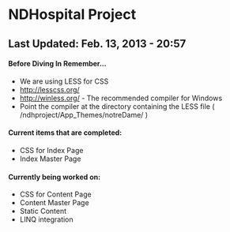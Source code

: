 # NDHospital Project
## Last Updated: Feb. 13, 2013 - 20:57

#### Before Diving In Remember...
* We are using LESS for CSS
 * http://lesscss.org/
 * http://winless.org/ - The recommended compiler for Windows
 * Point the compiler at the directory containing the LESS file ( /ndhproject/App_Themes/notreDame/ )

#### Current items that are completed:

* CSS for Index Page
* Index Master Page

#### Currently being worked on:

* CSS for Content Page
* Content Master Page
* Static Content
* LINQ integration